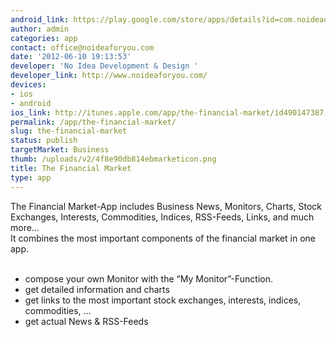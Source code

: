 ```yaml
---
android_link: https://play.google.com/store/apps/details?id=com.noideadevdesign.thefinancialmarket
author: admin
categories: app
contact: office@noideaforyou.com
date: '2012-06-10 19:13:53'
developer: 'No Idea Development & Design '
developer_link: http://www.noideaforyou.com/
devices: 
- ios
- android
ios_link: http://itunes.apple.com/app/the-financial-market/id490147387
permalink: /app/the-financial-market/
slug: the-financial-market
status: publish
targetMarket: Business
thumb: /uploads/v2/4f8e90db814ebmarketicon.png
title: The Financial Market
type: app
---
```


The Financial Market-App includes Business News, Monitors, Charts, Stock Exchanges, Interests, Commodities, Indices, RSS-Feeds, Links, and much more…<br />
It combines the most important components of the financial market in one app.<br />
<br />
- compose your own Monitor with the “My Monitor”-Function.<br />
- get detailed information and charts <br />
- get links to the most important stock exchanges, interests, indices, commodities, …<br />
- get actual News &amp; RSS-Feeds